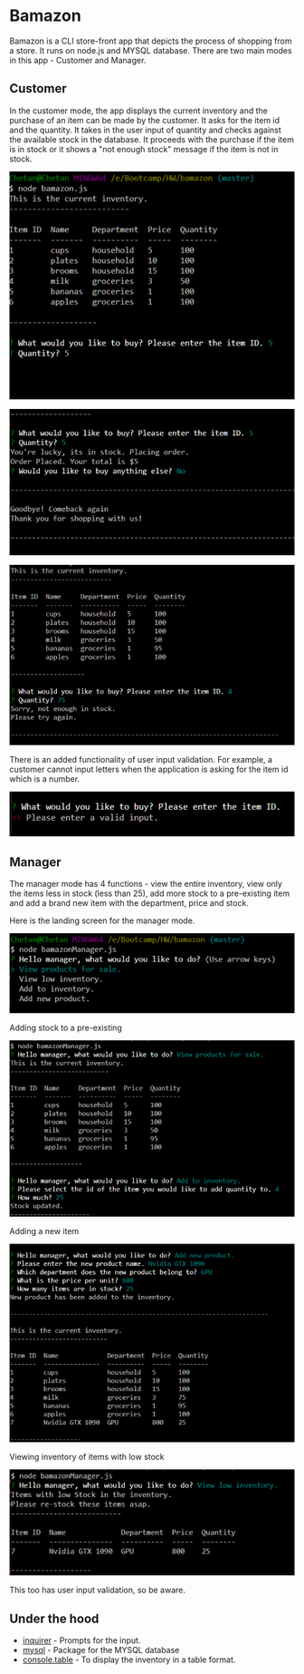 # Bamazon
Bamazon is a CLI store-front app that depicts the process of shopping from a store. It runs on node.js and MYSQL database. There are two main modes in this app - Customer and Manager.

## Customer
In the customer mode, the app displays the current inventory and the purchase of an item can be made by the customer. It asks for the item id and the quantity. It takes in the user input of quantity and checks against the available stock in the database. It proceeds with the purchase if the item is in stock or it shows a "not enough stock" message if the item is not in stock.

![Alt text](screenshots/1.PNG)

![Alt text](screenshots/2.PNG)

![Alt text](screenshots/3.PNG)

There is an added functionality of user input validation. For example, a customer cannot input letters when the application is asking for the item id which is a number.

![Alt text](screenshots/validity_check.PNG)

## Manager
The manager mode has 4 functions - view the entire inventory, view only the items less in stock (less than 25), add more stock to a pre-existing item and add a brand new item with the department, price and stock.

Here is the landing screen for the manager mode.

![Alt text](screenshots/manager1.PNG)

Adding stock to a pre-existing

![Alt text](screenshots/managerAddINV.PNG)

Adding a new item

![Alt text](screenshots/managerNewProduct.PNG)

Viewing inventory of items with low stock

![Alt text](screenshots/manageLowStock.PNG)

This too has user input validation, so be aware.

## Under the hood

* [inquirer](https://www.npmjs.com/package/inquirer) - Prompts for the input.
* [mysql](https://www.npmjs.com/package/mysql) - Package for the MYSQL database
* [console.table](https://www.npmjs.com/package/console.table) - To display the inventory in a table format.
